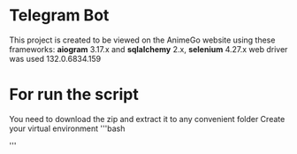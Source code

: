 # Telegram Bot 

This project is created to be viewed on the AnimeGo website using these frameworks: **aiogram** 3.17.x and **sqlalchemy** 2.x, **selenium** 4.27.x
web driver was used 132.0.6834.159


# For run the script
You need to download the zip and extract it to any convenient folder
Create your virtual environment
'''bash

'''
